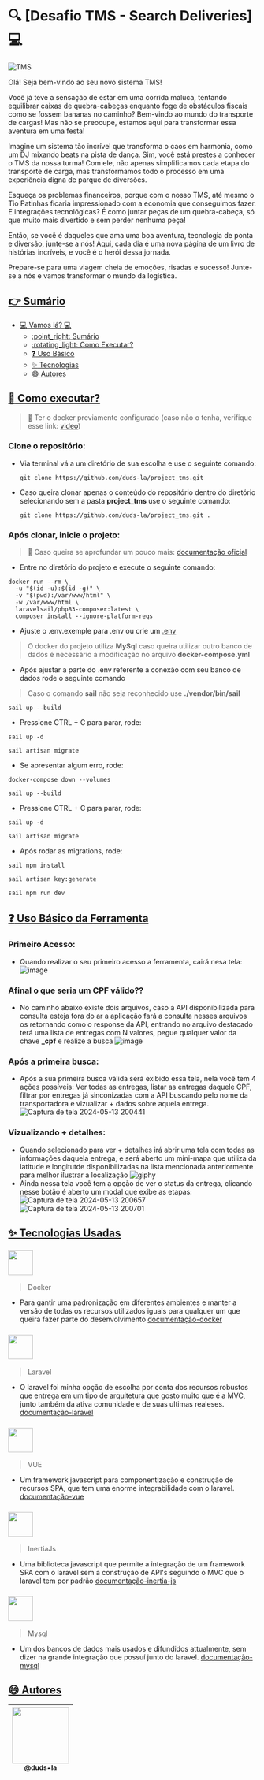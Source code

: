 # :mag: [Desafio TMS - Search Deliveries] :computer:

![TMS](https://joanini.com.br/wp-content/uploads/bfi_thumb/blog05_11-qe0fjed0ypf35ar3rlhlottwiwbmv676a68n4j0f54.png) 

Olá! Seja bem-vindo ao seu novo sistema TMS!
 
Você já teve a sensação de estar em uma corrida maluca, tentando equilibrar caixas de quebra-cabeças enquanto foge de obstáculos fiscais como se fossem bananas no caminho? Bem-vindo ao mundo do transporte de cargas! Mas não se preocupe, estamos aqui para transformar essa aventura em uma festa!

Imagine um sistema tão incrível que transforma o caos em harmonia, como um DJ mixando beats na pista de dança. Sim, você está prestes a conhecer o TMS da nossa turma! Com ele, não apenas simplificamos cada etapa do transporte de carga, mas transformamos todo o processo em uma experiência digna de parque de diversões.

Esqueça os problemas financeiros, porque com o nosso TMS, até mesmo o Tio Patinhas ficaria impressionado com a economia que conseguimos fazer. E integrações tecnológicas? É como juntar peças de um quebra-cabeça, só que muito mais divertido e sem perder nenhuma peça!

Então, se você é daqueles que ama uma boa aventura, tecnologia de ponta e diversão, junte-se a nós! Aqui, cada dia é uma nova página de um livro de histórias incríveis, e você é o herói dessa jornada.

Prepare-se para uma viagem cheia de emoções, risadas e sucesso! Junte-se a nós e vamos transformar o mundo da logística.

## [:point_right: Sumário](#point_right-sumário)

- [:computer: Vamos lá? :computer:](#computer-desafio-tms-computer)
  - [:point\_right: Sumário](#point_right-sumário)
  - [:rotating\_light: Como Executar?](#rotating_light-como-executar)
  - [:question: Uso Básico](#question-uso-basico)
  - [:sparkles: Tecnologias](#smile-autores)
  - [:smile: Autores](#smile-autores)

## [:rotating_light: Como executar?](#rotating_light-como-executar)
> :rotating_light: Ter o docker previamente configurado (caso não o tenha, verifique esse link: [video](https://www.youtube.com/watch?v=tm4WpxBai0w&t=312s))
### Clone o repositório:

- Via terminal vá a um diretório de sua escolha e use o seguinte comando:
  ```
  git clone https://github.com/duds-la/project_tms.git
  ```
- Caso queira clonar apenas o conteúdo do repositório dentro do diretório selecionando sem a pasta **project_tms** use o seguinte comando:
  ```
  git clone https://github.com/duds-la/project_tms.git .
  ```
### Após clonar, inicie o projeto:
> :rotating_light: Caso queira se aprofundar um pouco mais: [documentação oficial](https://laravel.com/docs/master/sail#main-content)
 - Entre no diretório do projeto e execute o seguinte comando: 
  ```
  docker run --rm \
    -u "$(id -u):$(id -g)" \
    -v "$(pwd):/var/www/html" \
    -w /var/www/html \
    laravelsail/php83-composer:latest \
    composer install --ignore-platform-reqs
  ```
- Ajuste o .env.exemple para .env ou crie um [.env](https://laravel.com/docs/11.x/configuration)
> O docker do projeto utiliza **MySql** caso queira utilizar outro banco de dados é necessário a modificação no arquivo **docker-compose.yml**
- Após ajustar a parte do .env referente a conexão com seu banco de dados rode o seguinte comando
> Caso o comando **sail** não seja reconhecido use **./vendor/bin/sail**
  ```
  sail up --build
  ```
- Pressione CTRL + C para parar, rode:
```
sail up -d
```
```
sail artisan migrate
```
- Se apresentar algum erro, rode:
```
docker-compose down --volumes
```
```
sail up --build
```
- Pressione CTRL + C para parar, rode:
```
sail up -d
```
```
sail artisan migrate
```
- Após rodar as migrations, rode:
```
sail npm install
```
```
sail artisan key:generate
```
```
sail npm run dev
```
## [:question: Uso Básico da Ferramenta](#question-uso-basico)

### Primeiro Acesso:
- Quando realizar o seu primeiro acesso a ferramenta, cairá nesa tela:
![image](https://github.com/duds-la/project_tms/assets/110792669/e6ad0d19-ab15-4384-8c56-40fa90dd0d27)
### Afinal o que seria um CPF válido??
- No caminho abaixo existe dois arquivos, caso a API disponibilizada para consulta esteja fora do ar a aplicação fará a consulta nesses arquivos os retornando como o response da API, entrando no arquivo destacado terá uma lista de entregas com N valores, pegue qualquer valor da chave **_cpf** e realize a busca
![image](https://github.com/duds-la/project_tms/assets/110792669/350f99f1-10f8-4524-9884-884b8481ea60)
### Após a primeira busca:
- Após a sua primeira busca válida será exibido essa tela, nela você tem 4 ações possíveis: Ver todas as entregas, listar as entregas daquele CPF, filtrar por entregas já sinconizadas com a API buscando pelo nome da transportadora e vizualizar + dados sobre aquela entrega.
![Captura de tela 2024-05-13 200441](https://github.com/duds-la/project_tms/assets/110792669/003d7546-b769-4f2d-82ab-687a0db8974e)
### Vizualizando + detalhes:
- Quando selecionado para ver + detalhes irá abrir uma tela com todas as informações daquela entrega, e será aberto um mini-mapa que utiliza da latitude e longitutde disponibilizadas na lista mencionada anteriormente para melhor ilustrar a localização
![giphy](https://github.com/duds-la/project_tms/assets/110792669/3da6c40d-c34b-4721-9426-b9e00030772e)
- Ainda nessa tela você tem a opção de ver o status da entrega, clicando nesse botão é aberto um modal que exibe as etapas:
![Captura de tela 2024-05-13 200657](https://github.com/duds-la/project_tms/assets/110792669/7c5e7f35-8028-480e-9768-dfef98748eb4)
![Captura de tela 2024-05-13 200701](https://github.com/duds-la/project_tms/assets/110792669/f2ddd863-5891-465a-8620-0397cb6a64bb)

## [:sparkles: Tecnologias Usadas](#sparkles-tecnologias)

### <img src="https://www.docker.com/wp-content/uploads/2023/05/symbol_blue-docker-logo.png?size=50" width=50>
> Docker
- Para gantir uma padronização em diferentes ambientes e manter a versão de todas os recursos utilizados iguais para qualquer um que queira fazer parte do desenvolvimento
    [documentação-docker](https://www.docker.com/)
  
### <img src="https://upload.wikimedia.org/wikipedia/commons/thumb/9/9a/Laravel.svg/800px-Laravel.svg.png?size=50" width=50>
> Laravel
- O laravel foi minha opção de escolha por conta dos recursos robustos que entrega em um tipo de arquitetura que gosto muito que é a MVC, junto também da ativa comunidade e de suas ultimas realeses.
[documentação-laravel](https://laravel.com/)
### <img src="https://upload.wikimedia.org/wikipedia/commons/thumb/9/95/Vue.js_Logo_2.svg/1200px-Vue.js_Logo_2.svg.png?size=50" width=50>
> VUE
- Um framework javascript para componentização e construção de recursos SPA, que tem uma enorme integrabilidade com o laravel.
[documentação-vue](https://vuejs.org/)
### <img src="https://avatars.githubusercontent.com/u/47703742?s=200&v=4?size=50" width=50>
> InertiaJs
- Uma biblioteca javascript que permite a integração de um framework SPA com o laravel sem a construção de API's seguindo o MVC que o laravel tem por padrão
[documentação-inertia-js](https://inertiajs.com/)
### <img src="https://i0.wp.com/futuresolutionsonline.co.uk/wp-content/uploads/2023/04/mySQL-logo.png?fit=300%2C300&ssl=1?size=50" width=50>
> Mysql
- Um dos bancos de dados mais usados e difundidos attualmente, sem dizer na grande integração que possuí junto do laravel.
[documentação-mysql](https://www.mysql.com/)
## [:smile: Autores](#smile-autores)

| [<img src="https://github.com/duds-la.png?size=115" width=115><br><sub>@duds-la</sub>](https://github.com/duds-la) 
| :---: |
  





